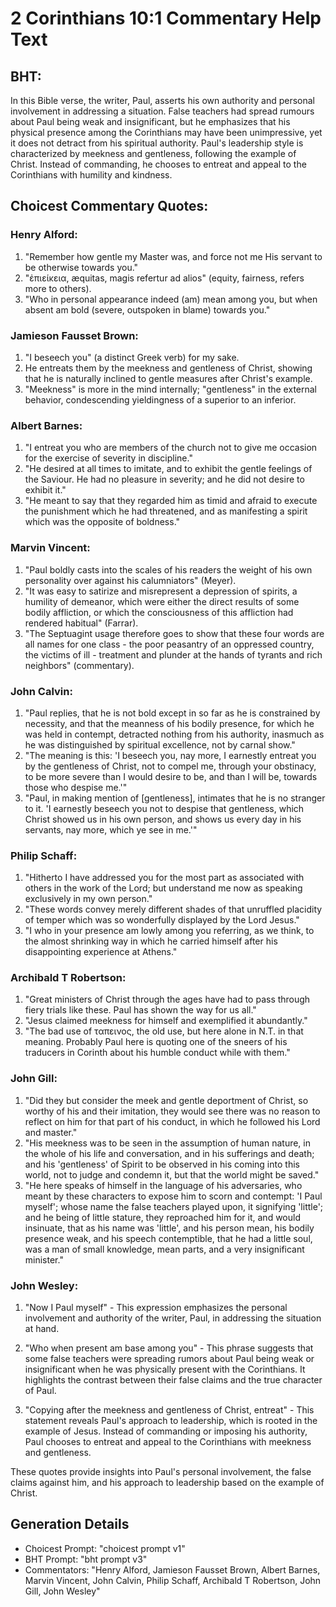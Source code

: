 # 2 Corinthians 10:1 Commentary Help Text

## BHT:
In this Bible verse, the writer, Paul, asserts his own authority and personal involvement in addressing a situation. False teachers had spread rumours about Paul being weak and insignificant, but he emphasizes that his physical presence among the Corinthians may have been unimpressive, yet it does not detract from his spiritual authority. Paul's leadership style is characterized by meekness and gentleness, following the example of Christ. Instead of commanding, he chooses to entreat and appeal to the Corinthians with humility and kindness.

## Choicest Commentary Quotes:
### Henry Alford:
1. "Remember how gentle my Master was, and force not me His servant to be otherwise towards you."
2. "ἐπιείκεια, æquitas, magis refertur ad alios" (equity, fairness, refers more to others).
3. "Who in personal appearance indeed (am) mean among you, but when absent am bold (severe, outspoken in blame) towards you."

### Jamieson Fausset Brown:
1. "I beseech you" (a distinct Greek verb) for my sake.
2. He entreats them by the meekness and gentleness of Christ, showing that he is naturally inclined to gentle measures after Christ's example.
3. "Meekness" is more in the mind internally; "gentleness" in the external behavior, condescending yieldingness of a superior to an inferior.

### Albert Barnes:
1. "I entreat you who are members of the church not to give me occasion for the exercise of severity in discipline."
2. "He desired at all times to imitate, and to exhibit the gentle feelings of the Saviour. He had no pleasure in severity; and he did not desire to exhibit it."
3. "He meant to say that they regarded him as timid and afraid to execute the punishment which he had threatened, and as manifesting a spirit which was the opposite of boldness."

### Marvin Vincent:
1. "Paul boldly casts into the scales of his readers the weight of his own personality over against his calumniators" (Meyer).
2. "It was easy to satirize and misrepresent a depression of spirits, a humility of demeanor, which were either the direct results of some bodily affliction, or which the consciousness of this affliction had rendered habitual" (Farrar).
3. "The Septuagint usage therefore goes to show that these four words are all names for one class - the poor peasantry of an oppressed country, the victims of ill - treatment and plunder at the hands of tyrants and rich neighbors" (commentary).

### John Calvin:
1. "Paul replies, that he is not bold except in so far as he is constrained by necessity, and that the meanness of his bodily presence, for which he was held in contempt, detracted nothing from his authority, inasmuch as he was distinguished by spiritual excellence, not by carnal show."
2. "The meaning is this: 'I beseech you, nay more, I earnestly entreat you by the gentleness of Christ, not to compel me, through your obstinacy, to be more severe than I would desire to be, and than I will be, towards those who despise me.'"
3. "Paul, in making mention of [gentleness], intimates that he is no stranger to it. 'I earnestly beseech you not to despise that gentleness, which Christ showed us in his own person, and shows us every day in his servants, nay more, which ye see in me.'"

### Philip Schaff:
1. "Hitherto I have addressed you for the most part as associated with others in the work of the Lord; but understand me now as speaking exclusively in my own person."
2. "These words convey merely different shades of that unruffled placidity of temper which was so wonderfully displayed by the Lord Jesus."
3. "I who in your presence am lowly among you referring, as we think, to the almost shrinking way in which he carried himself after his disappointing experience at Athens."

### Archibald T Robertson:
1. "Great ministers of Christ through the ages have had to pass through fiery trials like these. Paul has shown the way for us all."
2. "Jesus claimed meekness for himself and exemplified it abundantly."
3. "The bad use of ταπεινος, the old use, but here alone in N.T. in that meaning. Probably Paul here is quoting one of the sneers of his traducers in Corinth about his humble conduct while with them."

### John Gill:
1. "Did they but consider the meek and gentle deportment of Christ, so worthy of his and their imitation, they would see there was no reason to reflect on him for that part of his conduct, in which he followed his Lord and master." 
2. "His meekness was to be seen in the assumption of human nature, in the whole of his life and conversation, and in his sufferings and death; and his 'gentleness' of Spirit to be observed in his coming into this world, not to judge and condemn it, but that the world might be saved."
3. "He here speaks of himself in the language of his adversaries, who meant by these characters to expose him to scorn and contempt: 'I Paul myself'; whose name the false teachers played upon, it signifying 'little'; and he being of little stature, they reproached him for it, and would insinuate, that as his name was 'little', and his person mean, his bodily presence weak, and his speech contemptible, that he had a little soul, was a man of small knowledge, mean parts, and a very insignificant minister."

### John Wesley:
1. "Now I Paul myself" - This expression emphasizes the personal involvement and authority of the writer, Paul, in addressing the situation at hand.

2. "Who when present am base among you" - This phrase suggests that some false teachers were spreading rumors about Paul being weak or insignificant when he was physically present with the Corinthians. It highlights the contrast between their false claims and the true character of Paul.

3. "Copying after the meekness and gentleness of Christ, entreat" - This statement reveals Paul's approach to leadership, which is rooted in the example of Jesus. Instead of commanding or imposing his authority, Paul chooses to entreat and appeal to the Corinthians with meekness and gentleness.

These quotes provide insights into Paul's personal involvement, the false claims against him, and his approach to leadership based on the example of Christ.


## Generation Details
- Choicest Prompt: "choicest prompt v1"
- BHT Prompt: "bht prompt v3"
- Commentators: "Henry Alford, Jamieson Fausset Brown, Albert Barnes, Marvin Vincent, John Calvin, Philip Schaff, Archibald T Robertson, John Gill, John Wesley"
